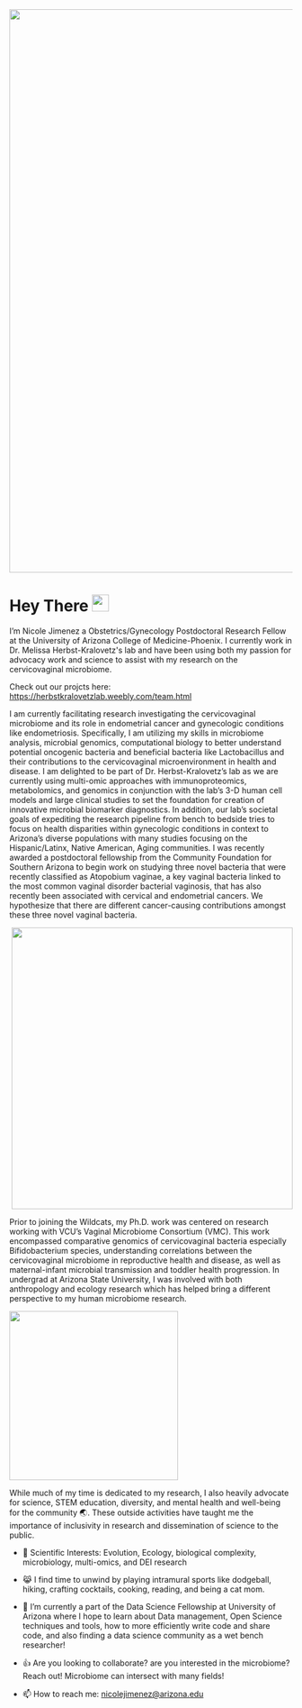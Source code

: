 <div id="header" align="center">
  <img src="https://media.giphy.com/media/2xEAfJB8nwTuqpqhXL/giphy.gif" width="1000"/>
</div>



<h1>
  Hey There
  <img src="https://media.giphy.com/media/hvRJCLFzcasrR4ia7z/giphy.gif" width="30px"/>
</h1> 

I’m Nicole Jimenez a Obstetrics/Gynecology Postdoctoral Research Fellow at the University of Arizona College of Medicine-Phoenix. I currently work in Dr. Melissa Herbst-Kralovetz's lab and have been using both my passion for advocacy work and science to assist with my research on the cervicovaginal microbiome.


Check out our projcts here: https://herbstkralovetzlab.weebly.com/team.html
 
 
 
 
 I am currently facilitating research investigating the cervicovaginal microbiome and its role in endometrial cancer and gynecologic conditions like endometriosis. Specifically, I am utilizing my skills in microbiome analysis, microbial genomics, computational biology to better understand potential oncogenic bacteria and beneficial bacteria like Lactobacillus and their contributions to the cervicovaginal microenvironment in health and disease. I am delighted to be part of Dr. Herbst-Kralovetz’s lab as we are currently using multi-omic approaches with immunoproteomics, metabolomics, and genomics in conjunction with the lab’s 3-D human cell models and large clinical studies to set the foundation for creation of innovative microbial biomarker diagnostics. In addition, our lab’s societal goals of expediting the research pipeline from bench to bedside tries to focus on health disparities within gynecologic conditions in context to Arizona’s diverse populations with many studies focusing on the Hispanic/Latinx, Native American, Aging communities. I was recently awarded a postdoctoral fellowship from the Community Foundation for Southern Arizona to begin work on studying three novel bacteria that were recently classified as Atopobium vaginae, a key vaginal bacteria linked to the most common vaginal disorder bacterial vaginosis, that has also recently been associated with cervical and endometrial cancers. We hypothesize that there are different cancer-causing contributions amongst these three novel vaginal bacteria.
 
 <div id="header" align="right">
  <img src="https://media.giphy.com/media/G8k4UcUNIhFSM/giphy.gif" width="500"/>
</div>

Prior to joining the Wildcats, my Ph.D. work was centered on research working with VCU’s Vaginal Microbiome Consortium (VMC). This work encompassed comparative genomics of cervicovaginal bacteria especially Bifidobacterium species, understanding correlations between the cervicovaginal microbiome in reproductive health and disease, as well as maternal-infant microbial transmission and toddler health progression. In undergrad at Arizona State University, I was involved with both anthropology and ecology research which has helped bring a different perspective to my human microbiome research.

 <div id="header" align="left">
  <img src="https://media.giphy.com/media/mFr9lnFEI7Avd9jQyV/giphy.gif" width="300"/>
</div>

While much of my time is dedicated to my research, I also heavily advocate for science, STEM education, diversity, and mental health and well-being for the community :earth_asia:. These outside activities have taught me the importance of inclusivity in research and dissemination of science to the public.


- 👀 Scientific Interests: Evolution, Ecology, biological complexity, microbiology, multi-omics, and DEI research
- :joy_cat: I find time to unwind by playing intramural sports like dodgeball, hiking, crafting cocktails, cooking, reading, and being a cat mom.

- 🌱 I’m currently a part of the Data Science Fellowship at University of Arizona where I hope to learn about Data management, Open Science techniques and tools, how to more efficiently write code and share code, and also finding a data science community as a wet bench researcher!

- :+1: Are you looking to collaborate? are you interested in the microbiome? Reach out! Microbiome can intersect with many fields!

- 📫 How to reach me: nicolejimenez@arizona.edu

<!---
jimeneznr/jimeneznr is a ✨ special ✨ repository because its `README.md` (this file) appears on your GitHub profile.
You can click the Preview link to take a look at your changes.
--->
